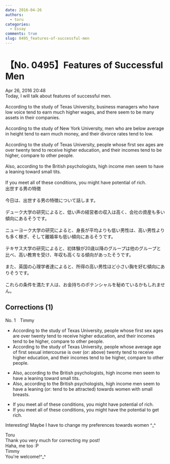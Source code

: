 ```yaml
---
date: 2016-04-26
authors:
  - toru
categories:
  - Essay
comments: true
slug: 0495_features-of-successful-men
---
```


# 【No. 0495】Features of Successful Men
<div class="date">Apr 26, 2016 20:48</div>
<div id="post"><div id="body_show_ori">
Today, I will talk about features of successful men.<br/><br/>According to the study of Texas University, business managers who have low voice tend to earn much higher wages, and there seem to be many assets in their companies.<br/><br/>According to the study of New York University, men who are below average in height tend to earn much money, and their divorce rates tend to low.<br/><br/>According to the study of Texas University, people whose first sex ages are over twenty tend to receive higher education, and their incomes tend to be higher, compare to other people.<br/><br/>Also, according to the British psychologists, high income men seem to have a leaning toward small tits.<br/><br/>If you meet all of these conditions, you might have potential of rich.
</div></div>

<!-- more -->

<div id="post_ja"><div id="body_show_mo">
出世する男の特徴<br/><br/>今日は、出世する男の特徴について話します。<br/><br/>デューク大学の研究によると、低い声の経営者の収入は高く、会社の資産も多い傾向にあるそうです。<br/><br/>ニューヨーク大学の研究によると、身長が平均よりも低い男性は、高い男性よりも多く稼ぎ、そして離婚率も低い傾向にあるそうです。<br/><br/>テキサス大学の研究によると、初体験が20歳以降のグループは他のグループと比べ、高い教育を受け、年収も高くなる傾向があったそうです。<br/><br/>また、英国の心理学者達によると、所得の高い男性ほど小さい胸を好む傾向にありそうです。<br/><br/>これらの条件を満たす人は、お金持ちのポテンシャルを秘めているかもしれません。
</div></div>

## Corrections (1)
<div id="block"><div class="first_name"> No. 1　<span class="just_name">Timmy</span></div><div id="block2">
<ul class="correction_field">
<li class="incorrect">According to the study of Texas University, people whose first sex ages are over twenty tend to receive higher education, and their incomes tend to be higher, compare to other people.</li>
<li class="corrected correct">
According to the study of Texas University, people whose <span class="f_blue">average</span> age <span class="f_blue">of first</span> sex<span class="f_blue">ual</span> <span class="f_blue">intercourse </span>is over (or: <span class="f_blue">above</span>) twenty tend to receive higher education, and their incomes tend to be higher, compare to other people.
</li>
</ul>
<ul class="correction_field">
<li class="incorrect">Also, according to the British psychologists, high income men seem to have a leaning toward small tits.</li>
<li class="corrected correct">
Also, according to the British psychologists, high income men seem to have a leaning (or: <span class="f_blue">tend to be attracted</span>) towards <span class="f_blue">women with </span>small <span class="f_blue">breasts</span>.
</li>
</ul>
<ul class="correction_field">
<li class="incorrect">If you meet all of these conditions, you might have potential of rich.</li>
<li class="corrected correct">
If you meet all of these conditions, you might have <span class="f_blue">the</span> potential <span class="f_blue">to get</span> rich.
</li>
</ul>
<p class="comment_small">
 Interesting! Maybe I have to change my preferences towards women ^_^
</p>

</div><div class="name"><span class="just_name">Toru</span><br>
Thank you very much for correcting my post!<br/>Haha, me too :P
</div>
<div class="name"><span class="just_name">Timmy</span><br>
You're welcome!^_^
</div>
</div>
